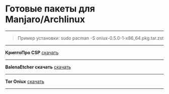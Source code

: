 # Готовые пакеты для Manjaro/Archlinux
----------------------------------------
>Пример установки: sudo pacman -S oniux-0.5.0-1-x86_64.pkg.tar.zst
----------------------------------------

**КриптоПро CSP** [скачать](https://github.com/linuxshef/apps/releases/download/cryptopro-csp-k1-5.0.13300-1/cryptopro-csp-k1-5.0.13300-1-x86_64.pkg.tar.zst)

--------------------------------------------

**BalenaEtcher скачать** [скачать](https://github.com/linuxshef/apps/releases/download/balena-etcher-bin-2.1.3-1/balena-etcher-bin-2.1.3-1-x86_64.pkg.tar.zst)

----------------------------------------------

**Tor Oniux** [скачать](https://github.com/linuxshef/apps/releases/download/oniux/oniux-0.5.0-1-x86_64.pkg.tar.zst)

----------------------------------------------
